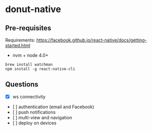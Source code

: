 # donut-native

## Pre-requisites

Requirements: https://facebook.github.io/react-native/docs/getting-started.html

* nvm + node 4.0+

```
brew install watchman
npm install -g react-native-cli
```

## Questions

* [x] ws connectivity
* [ ] authentication (email and Facebook)
* [ ] push notifications
* [ ] multi-view and navigation
* [ ] deploy on devices